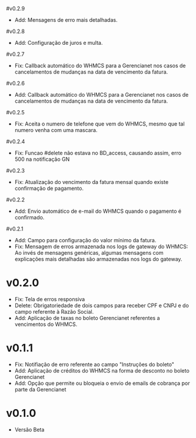 #v0.2.9

* Add: Mensagens de erro mais detalhadas.

#v0.2.8

* Add: Configuração de juros e multa.

#v0.2.7

* Fix: Callback automático do WHMCS para a Gerencianet nos casos de cancelamentos de mudanças na data de vencimento da fatura.

#v0.2.6

* Add: Callback automático do WHMCS para a Gerencianet nos casos de cancelamentos de mudanças na data de vencimento da fatura.

#v0.2.5

* Fix: Aceita o numero de telefone que vem do WHMCS, mesmo que tal numero venha com uma mascara.

#v0.2.4

* Fix: Funcao #delete não estava no BD_access, causando assim, erro 500 na notificação GN

#v0.2.3

* Fix: Atualização do vencimento da fatura mensal quando existe confirmação de pagamento. 


#v0.2.2

* Add: Envio automático de e-mail do WHMCS quando o pagamento é confirmado. 

#v0.2.1

* Add: Campo para configuração do valor mínimo da fatura.
* Fix: Mensagem de erros armazenada nos logs de gateway do WHMCS: Ao invés de mensagens genéricas, algumas mensagens com explicações mais detalhadas são armazenadas nos logs do gateway. 

# v0.2.0

* Fix: Tela de erros responsiva
* Delete: Obrigatoriedade de dois campos para receber CPF e CNPJ e do campo referente à Razão Social. 
* Add: Aplicação de taxas no boleto Gerencianet referentes a vencimentos do WHMCS.


# v0.1.1

* Fix: Notifiação de erro referente ao campo "Instruções do boleto"
* Add: Aplicação de créditos do WHMCS na forma de desconto no boleto Gerencianet
* Add: Opção que permite ou bloqueia o envio de emails de cobrança por parte da Gerencianet 

# v0.1.0

* Versão Beta